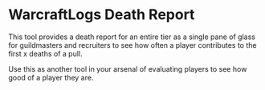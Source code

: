 # WarcraftLogs Death Report

This tool provides a death report for an entire tier as a single pane of glass for guildmasters and recruiters
to see how often a player contributes to the first x deaths of a pull.

Use this as another tool in your arsenal of evaluating players to see how good of a player they are.
